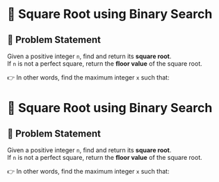 # 🔢 Square Root using Binary Search

## 📌 Problem Statement
Given a positive integer `n`, find and return its **square root**.  
If `n` is not a perfect square, return the **floor value** of the square root.

👉 In other words, find the maximum integer `x` such that:  
# 🔢 Square Root using Binary Search

## 📌 Problem Statement
Given a positive integer `n`, find and return its **square root**.  
If `n` is not a perfect square, return the **floor value** of the square root.

👉 In other words, find the maximum integer `x` such that:  

